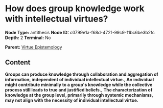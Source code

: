 # How does group knowledge work with intellectual virtues?

**Node Type:** antithesis
**Node ID:** c0799e1a-f68d-4721-99c9-f1bc6be3b2fc
**Depth:** 2
**Terminal:** No

**Parent:** [Virtue Epistemology](virtue-epistemology.md)

## Content

**Groups can produce knowledge through collaboration and aggregation of information, independent of individual intellectual virtue.**, **An individual might contribute minimally to a group's knowledge while the collective process still leads to true and justified beliefs.**, **The characterization of knowledge at the group level, primarily through systemic mechanisms, may not align with the necessity of individual intellectual virtue.**
